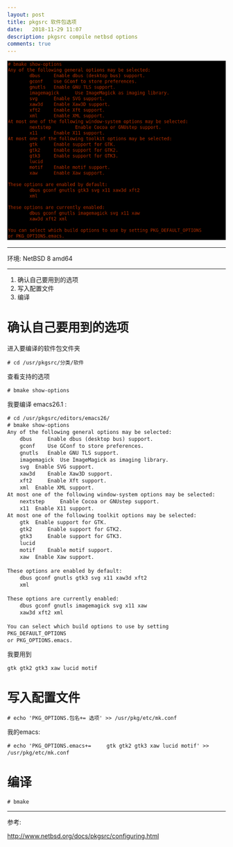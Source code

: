 ```yaml
---
layout: post
title: pkgsrc 软件包选项
date:   2018-11-29 11:07
description: pkgsrc compile netbsd options
comments: true
---
```


![picture](https://raw.githubusercontent.com/luhux/images/master/netbsd-pkgsrc-compile-options.png)

---------------------------------------------

环境: NetBSD 8 amd64 

---------------------------------------------

1. 确认自己要用到的选项
2. 写入配置文件
3. 编译


# 确认自己要用到的选项

进入要编译的软件包文件夹

    # cd /usr/pkgsrc/分类/软件
	
查看支持的选项

    # bmake show-options
	

我要编译 emacs26.1 :


    # cd /usr/pkgsrc/editors/emacs26/
	# bmake show-options
	Any of the following general options may be selected:
		dbus	 Enable dbus (desktop bus) support.
		gconf	 Use GConf to store preferences.
		gnutls	 Enable GNU TLS support.
		imagemagick	 Use ImageMagick as imaging library.
		svg	 Enable SVG support.
		xaw3d	 Enable Xaw3D support.
		xft2	 Enable Xft support.
		xml	 Enable XML support.
	At most one of the following window-system options may be selected:
		nextstep	 Enable Cocoa or GNUstep support.
		x11	 Enable X11 support.
	At most one of the following toolkit options may be selected:
		gtk	 Enable support for GTK.
		gtk2	 Enable support for GTK2.
		gtk3	 Enable support for GTK3.
		lucid	
		motif	 Enable motif support.
		xaw	 Enable Xaw support.

	These options are enabled by default:
		dbus gconf gnutls gtk3 svg x11 xaw3d xft2
		xml

	These options are currently enabled:
		dbus gconf gnutls imagemagick svg x11 xaw
		xaw3d xft2 xml

	You can select which build options to use by setting PKG_DEFAULT_OPTIONS
	or PKG_OPTIONS.emacs.

我要用到

    gtk gtk2 gtk3 xaw lucid motif 

# 写入配置文件

	# echo 'PKG_OPTIONS.包名+= 选项' >> /usr/pkg/etc/mk.conf

我的emacs:

    # echo 'PKG_OPTIONS.emacs+=     gtk gtk2 gtk3 xaw lucid motif' >> /usr/pkg/etc/mk.conf


# 编译

	# bmake


------------

参考:

http://www.netbsd.org/docs/pkgsrc/configuring.html
